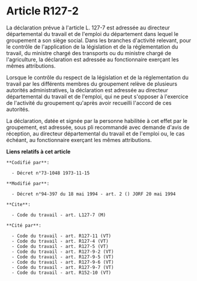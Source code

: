# Article R127-2

La déclaration prévue à l'article L. 127-7 est adressée au directeur départemental du travail et de l'emploi du département
dans lequel le groupement a son siège social. Dans les branches d'activité relevant, pour le contrôle de l'application de la
législation et de la réglementation du travail, du ministre chargé des transports ou du ministre chargé de l'agriculture, la
déclaration est adressée au fonctionnaire exerçant les mêmes attributions.

Lorsque le contrôle du respect de la législation et de la réglementation du travail par les différents membres du groupement
relève de plusieurs autorités administratives, la déclaration est adressée au directeur départemental du travail et de
l'emploi, qui ne peut s'opposer à l'exercice de l'activité du groupement qu'après avoir recueilli l'accord de ces autorités.

La déclaration, datée et signée par la personne habilitée à cet effet par le groupement, est adressée, sous pli recommandé
avec demande d'avis de réception, au directeur départemental du travail et de l'emploi ou, le cas échéant, au fonctionnaire
exerçant les mêmes attributions.

**Liens relatifs à cet article**

	**Codifié par**:

	  - Décret n°73-1048 1973-11-15

	**Modifié par**:

	  - Décret n°94-397 du 18 mai 1994 - art. 2 () JORF 20 mai 1994

	**Cite**:

	  - Code du travail - art. L127-7 (M)

	**Cité par**:

	  - Code du travail - art. R127-11 (VT)
	  - Code du travail - art. R127-4 (VT)
	  - Code du travail - art. R127-5 (VT)
	  - Code du travail - art. R127-9-2 (VT)
	  - Code du travail - art. R127-9-5 (VT)
	  - Code du travail - art. R127-9-6 (VT)
	  - Code du travail - art. R127-9-7 (VT)
	  - Code du travail - art. R152-10 (VT)
